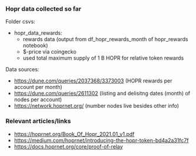 ### Hopr data collected so far

Folder csvs:
* hopr_data_rewards: 
    - rewards data (output from df_hopr_rewards_month of hopr_rewards notebook)
    - $-price via coingecko 
    - used total maximum supply of 1 B HOPR for relative token rewards

Data sources:
- https://dune.com/queries/2037368/3373003 (HOPR rewards per account per month)
- https://dune.com/queries/2611302 (listing and delisitng dates (month) of nodes per account)
- https://network.hoprnet.org/ (number nodes live besides other info)


### Relevant articles/links

- https://hoprnet.org/Book_Of_Hopr_2021.01_v1.pdf
- https://medium.com/hoprnet/introducing-the-hopr-token-bd4a2a31fc7f
- https://docs.hoprnet.org/core/proof-of-relay
